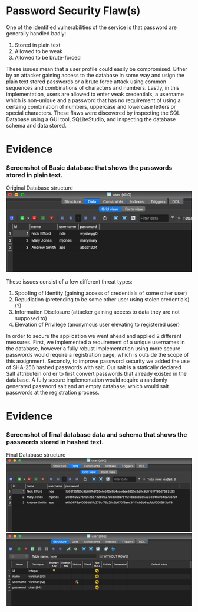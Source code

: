 # Password Security Flaw(s)

One of the identified vulnerabilities of the service is that password are generally handled badly:
1. Stored in plain text
2. Allowed to be weak
3. Allowed to be brute-forced

These issues mean that a user profile could easily be compromised. Either by an attacker gaining access to the database in
some way and usign the plain text stored passwords or a brute force attack using common sequences and combinations of 
characters and numbers. Lastly, in this implementation, users are allowed to enter weak credentials, a username which
is non-unique and a password that has no requirement of using a certaing combination of numbers, uppercase and 
lowercase letters or special characters. These flaws were discovered by inspecting the SQL Database using a 
GUI tool, SQLiteStudio, and inspecting the database schema and data stored.

# Evidence
### Screenshot of Basic database that shows the passwords stored in plain text.
Original Database structure
![Original Db](./db_orig.png)

These issues consist of a few different threat types:
1. Spoofing of Identity (gaining access of credentials of some other user)
2. Repudiation (pretending to be some other user using stolen credentials) (?)
3. Information Disclosure (attacker gaining access to data they are not supposed to)
4. Elevation of Privilege (anonymous user elevating to registered user)

In order to secure the application we went ahead and applied 2 different measures. First, we implemented a requirement of a unique
usernames in the database, however a fully robust implementation using more secure passwords would require a registration page, 
which is outside the scope of this assignment. Secondly, to improve password security we added the use of
SHA-256 hashed passwords with salt. Our salt is a statically declared Salt attributein ord er to first convert passwords 
that already existed in the database. A fully secure implementation would require a randomly generated password salt and
an empty database, which would salt passwords at the registration process. 

# Evidence
### Screenshot of final database data and schema that shows the passwords stored in hashed text.
Final Database structure
![Final Db](./final_db.png)
![Final Schema](./final_schema.png)